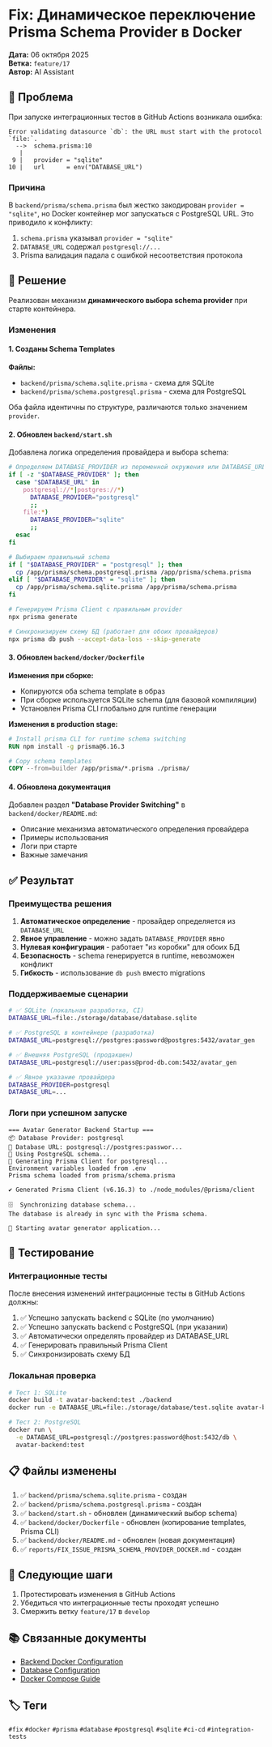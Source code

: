 # Fix: Динамическое переключение Prisma Schema Provider в Docker

**Дата:** 06 октября 2025  
**Ветка:** `feature/17`  
**Автор:** AI Assistant

## 🎯 Проблема

При запуске интеграционных тестов в GitHub Actions возникала ошибка:

```
Error validating datasource `db`: the URL must start with the protocol `file:`.
  -->  schema.prisma:10
   | 
 9 |   provider = "sqlite"
10 |   url      = env("DATABASE_URL")
```

### Причина

В `backend/prisma/schema.prisma` был жестко закодирован `provider = "sqlite"`, но Docker контейнер мог запускаться с PostgreSQL URL. Это приводило к конфликту:

1. `schema.prisma` указывал `provider = "sqlite"`
2. `DATABASE_URL` содержал `postgresql://...`
3. Prisma валидация падала с ошибкой несоответствия протокола

## 🔧 Решение

Реализован механизм **динамического выбора schema provider** при старте контейнера.

### Изменения

#### 1. Созданы Schema Templates

**Файлы:**
- `backend/prisma/schema.sqlite.prisma` - схема для SQLite
- `backend/prisma/schema.postgresql.prisma` - схема для PostgreSQL

Оба файла идентичны по структуре, различаются только значением `provider`.

#### 2. Обновлен `backend/start.sh`

Добавлена логика определения провайдера и выбора schema:

```bash
# Определяем DATABASE_PROVIDER из переменной окружения или DATABASE_URL
if [ -z "$DATABASE_PROVIDER" ]; then
  case "$DATABASE_URL" in
    postgresql://*|postgres://*)
      DATABASE_PROVIDER="postgresql"
      ;;
    file:*)
      DATABASE_PROVIDER="sqlite"
      ;;
  esac
fi

# Выбираем правильный schema
if [ "$DATABASE_PROVIDER" = "postgresql" ]; then
  cp /app/prisma/schema.postgresql.prisma /app/prisma/schema.prisma
elif [ "$DATABASE_PROVIDER" = "sqlite" ]; then
  cp /app/prisma/schema.sqlite.prisma /app/prisma/schema.prisma
fi

# Генерируем Prisma Client с правильным provider
npx prisma generate

# Синхронизируем схему БД (работает для обоих провайдеров)
npx prisma db push --accept-data-loss --skip-generate
```

#### 3. Обновлен `backend/docker/Dockerfile`

**Изменения при сборке:**
- Копируются оба schema template в образ
- При сборке используется SQLite schema (для базовой компиляции)
- Установлен Prisma CLI глобально для runtime генерации

**Изменения в production stage:**
```dockerfile
# Install prisma CLI for runtime schema switching
RUN npm install -g prisma@6.16.3

# Copy schema templates
COPY --from=builder /app/prisma/*.prisma ./prisma/
```

#### 4. Обновлена документация

Добавлен раздел **"Database Provider Switching"** в `backend/docker/README.md`:
- Описание механизма автоматического определения провайдера
- Примеры использования
- Логи при старте
- Важные замечания

## ✅ Результат

### Преимущества решения

1. **Автоматическое определение** - провайдер определяется из `DATABASE_URL`
2. **Явное управление** - можно задать `DATABASE_PROVIDER` явно
3. **Нулевая конфигурация** - работает "из коробки" для обоих БД
4. **Безопасность** - schema генерируется в runtime, невозможен конфликт
5. **Гибкость** - использование `db push` вместо migrations

### Поддерживаемые сценарии

```bash
# ✅ SQLite (локальная разработка, CI)
DATABASE_URL=file:./storage/database/database.sqlite

# ✅ PostgreSQL в контейнере (разработка)
DATABASE_URL=postgresql://postgres:password@postgres:5432/avatar_gen

# ✅ Внешняя PostgreSQL (продакшен)
DATABASE_URL=postgresql://user:pass@prod-db.com:5432/avatar_gen

# ✅ Явное указание провайдера
DATABASE_PROVIDER=postgresql
DATABASE_URL=...
```

### Логи при успешном запуске

```
=== Avatar Generator Backend Startup ===
📦 Database Provider: postgresql
🔗 Database URL: postgresql://postgres:passwor...
📄 Using PostgreSQL schema...
🔧 Generating Prisma Client for postgresql...
Environment variables loaded from .env
Prisma schema loaded from prisma/schema.prisma

✔ Generated Prisma Client (v6.16.3) to ./node_modules/@prisma/client

🗄️  Synchronizing database schema...
The database is already in sync with the Prisma schema.

🚀 Starting avatar generator application...
```

## 🧪 Тестирование

### Интеграционные тесты

После внесения изменений интеграционные тесты в GitHub Actions должны:

1. ✅ Успешно запускать backend с SQLite (по умолчанию)
2. ✅ Успешно запускать backend с PostgreSQL (при указании)
3. ✅ Автоматически определять провайдер из DATABASE_URL
4. ✅ Генерировать правильный Prisma Client
5. ✅ Синхронизировать схему БД

### Локальная проверка

```bash
# Тест 1: SQLite
docker build -t avatar-backend:test ./backend
docker run -e DATABASE_URL=file:./storage/database/test.sqlite avatar-backend:test

# Тест 2: PostgreSQL
docker run \
  -e DATABASE_URL=postgresql://postgres:password@host:5432/db \
  avatar-backend:test
```

## 📋 Файлы изменены

1. ✅ `backend/prisma/schema.sqlite.prisma` - создан
2. ✅ `backend/prisma/schema.postgresql.prisma` - создан
3. ✅ `backend/start.sh` - обновлен (динамический выбор schema)
4. ✅ `backend/docker/Dockerfile` - обновлен (копирование templates, Prisma CLI)
5. ✅ `backend/docker/README.md` - обновлен (новая документация)
6. ✅ `reports/FIX_ISSUE_PRISMA_SCHEMA_PROVIDER_DOCKER.md` - создан

## 🔄 Следующие шаги

1. Протестировать изменения в GitHub Actions
2. Убедиться что интеграционные тесты проходят успешно
3. Смержить ветку `feature/17` в `develop`

## 📚 Связанные документы

- [Backend Docker Configuration](../backend/docker/README.md)
- [Database Configuration](../backend/docs/DATABASE_CONFIGURATION.md)
- [Docker Compose Guide](../docker/README.md)

## 🏷️ Теги

`#fix` `#docker` `#prisma` `#database` `#postgresql` `#sqlite` `#ci-cd` `#integration-tests`

